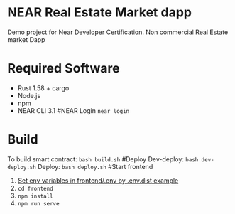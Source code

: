 # NEAR Real Estate Market dapp

Demo project for Near Developer Certification. Non commercial Real Estate market Dapp

# Required Software

- Rust 1.58 + cargo
- Node.js
- npm
- NEAR CLI 3.1
#NEAR Login
```near login```
# Build
To build smart contract:
```bash build.sh```
#Deploy
Dev-deploy: ```bash dev-deploy.sh```
Deploy: ```bash deploy.sh```
#Start frontend
1. [Set env variables in frontend/.env by .env.dist example](frontend/.env.dist)
2. ```cd frontend```
3. ```npm install```
4. ```npm run serve```
